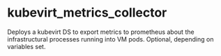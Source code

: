 # kubevirt_metrics_collector

Deploys a kubevirt DS to export metrics to prometheus
about the infrastructural processes running into VM pods.
Optional, depending on variables set.
